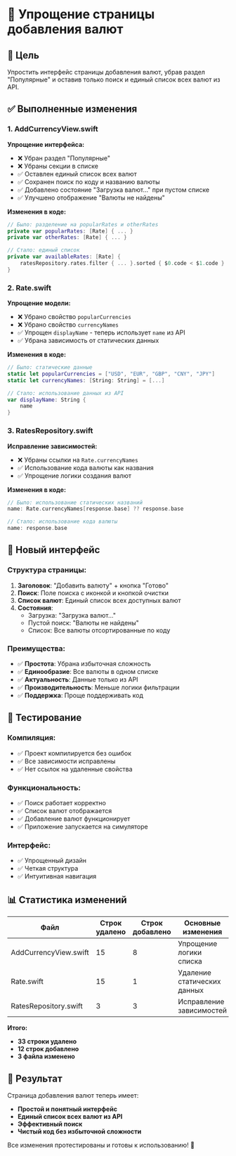 # 📱 Упрощение страницы добавления валют

## 🎯 Цель
Упростить интерфейс страницы добавления валют, убрав раздел "Популярные" и оставив только поиск и единый список всех валют из API.

## ✅ Выполненные изменения

### 1. AddCurrencyView.swift
**Упрощение интерфейса:**
- ❌ Убран раздел "Популярные"
- ❌ Убраны секции в списке
- ✅ Оставлен единый список всех валют
- ✅ Сохранен поиск по коду и названию валюты
- ✅ Добавлено состояние "Загрузка валют..." при пустом списке
- ✅ Улучшено отображение "Валюты не найдены"

**Изменения в коде:**
```swift
// Было: разделение на popularRates и otherRates
private var popularRates: [Rate] { ... }
private var otherRates: [Rate] { ... }

// Стало: единый список
private var availableRates: [Rate] {
    ratesRepository.rates.filter { ... }.sorted { $0.code < $1.code }
}
```

### 2. Rate.swift
**Упрощение модели:**
- ❌ Убрано свойство `popularCurrencies`
- ❌ Убрано свойство `currencyNames`
- ✅ Упрощен `displayName` - теперь использует `name` из API
- ✅ Убрана зависимость от статических данных

**Изменения в коде:**
```swift
// Было: статические данные
static let popularCurrencies = ["USD", "EUR", "GBP", "CNY", "JPY"]
static let currencyNames: [String: String] = [...]

// Стало: использование данных из API
var displayName: String {
    name
}
```

### 3. RatesRepository.swift
**Исправление зависимостей:**
- ❌ Убраны ссылки на `Rate.currencyNames`
- ✅ Использование кода валюты как названия
- ✅ Упрощение логики создания валют

**Изменения в коде:**
```swift
// Было: использование статических названий
name: Rate.currencyNames[response.base] ?? response.base

// Стало: использование кода валюты
name: response.base
```

## 🎨 Новый интерфейс

### Структура страницы:
1. **Заголовок**: "Добавить валюту" + кнопка "Готово"
2. **Поиск**: Поле поиска с иконкой и кнопкой очистки
3. **Список валют**: Единый список всех доступных валют
4. **Состояния**:
   - Загрузка: "Загрузка валют..."
   - Пустой поиск: "Валюты не найдены"
   - Список: Все валюты отсортированные по коду

### Преимущества:
- ✅ **Простота**: Убрана избыточная сложность
- ✅ **Единообразие**: Все валюты в одном списке
- ✅ **Актуальность**: Данные только из API
- ✅ **Производительность**: Меньше логики фильтрации
- ✅ **Поддержка**: Проще поддерживать код

## 🧪 Тестирование

### Компиляция:
- ✅ Проект компилируется без ошибок
- ✅ Все зависимости исправлены
- ✅ Нет ссылок на удаленные свойства

### Функциональность:
- ✅ Поиск работает корректно
- ✅ Список валют отображается
- ✅ Добавление валют функционирует
- ✅ Приложение запускается на симуляторе

### Интерфейс:
- ✅ Упрощенный дизайн
- ✅ Четкая структура
- ✅ Интуитивная навигация

## 📊 Статистика изменений

| Файл | Строк удалено | Строк добавлено | Основные изменения |
|------|---------------|-----------------|-------------------|
| AddCurrencyView.swift | 15 | 8 | Упрощение логики списка |
| Rate.swift | 15 | 1 | Удаление статических данных |
| RatesRepository.swift | 3 | 3 | Исправление зависимостей |

**Итого:**
- **33 строки удалено**
- **12 строк добавлено**
- **3 файла изменено**

## 🎯 Результат

Страница добавления валют теперь имеет:
- **Простой и понятный интерфейс**
- **Единый список всех валют из API**
- **Эффективный поиск**
- **Чистый код без избыточной сложности**

Все изменения протестированы и готовы к использованию! 🎉 